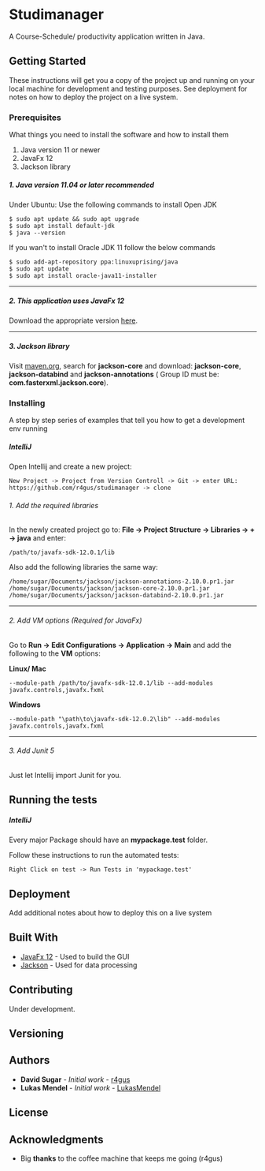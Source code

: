 # Studimanager

A Course-Schedule/ productivity application written in Java.

## Getting Started

These instructions will get you a copy of the project up and running on your local machine for development and testing purposes. See deployment for notes on how to deploy the project on a live system.



### Prerequisites

What things you need to install the software and how to install them

1. Java version 11 or newer
2. JavaFx 12
3. Jackson library

##### 1. Java version 11.04 or later recommended

Under Ubuntu:
Use the following commands to install Open JDK
```
$ sudo apt update && sudo apt upgrade
$ sudo apt install default-jdk
$ java --version
```
If you wan't to install Oracle JDK 11 follow the below commands
```
$ sudo add-apt-repository ppa:linuxuprising/java
$ sudo apt update
$ sudo apt install oracle-java11-installer
```

---

##### 2. This application uses JavaFx 12
Download the appropriate version [here](https://gluonhq.com/products/javafx/).

---

##### 3. Jackson library
Visit [maven.org](https://search.maven.org/search?q=jackson-core), search for
**jackson-core** and download: __jackson-core__, __jackson-databind__ and
__jackson-annotations__ ( Group ID must be: **com.fasterxml.jackson.core**).

### Installing

A step by step series of examples that tell you how to get a development env running

##### IntelliJ
Open Intellij and create a new project:
```
New Project -> Project from Version Controll -> Git -> enter URL: https://github.com/r4gus/studimanager -> clone
```

###### 1. Add the required libraries
In the newly created project go to: __File -> Project Structure -> Libraries -> + -> java__
and enter:

```
/path/to/javafx-sdk-12.0.1/lib
```

Also add the following libraries the same way:

```
/home/sugar/Documents/jackson/jackson-annotations-2.10.0.pr1.jar
/home/sugar/Documents/jackson/jackson-core-2.10.0.pr1.jar
/home/sugar/Documents/jackson/jackson-databind-2.10.0.pr1.jar
```

---

###### 2. Add VM options (Required for JavaFx)
Go to __Run -> Edit Configurations -> Application -> Main__ and add the following to the __VM__ options:

__Linux/ Mac__
```
--module-path /path/to/javafx-sdk-12.0.1/lib --add-modules javafx.controls,javafx.fxml
```

__Windows__
```
--module-path "\path\to\javafx-sdk-12.0.2\lib" --add-modules javafx.controls,javafx.fxml
```

---

###### 3. Add Junit 5

Just let Intellij import Junit for you.


## Running the tests

##### IntelliJ
Every major Package should have an __mypackage.test__ folder.

Follow these instructions to run the automated tests:
```
Right Click on test -> Run Tests in 'mypackage.test'
```

## Deployment

Add additional notes about how to deploy this on a live system

## Built With

* [JavaFx 12](https://rometools.github.io/rome/) - Used to build the GUI
* [Jackson](https://github.com/FasterXML/jackson) - Used for data processing

## Contributing

Under development.

## Versioning


## Authors

* **David Sugar** - *Initial work* - [r4gus](https://github.com/r4gus)
* **Lukas Mendel** - *Initial work* - [LukasMendel](https://github.com/LukasMendel)

## License


## Acknowledgments
* Big __thanks__ to the coffee machine that keeps me going (r4gus)

